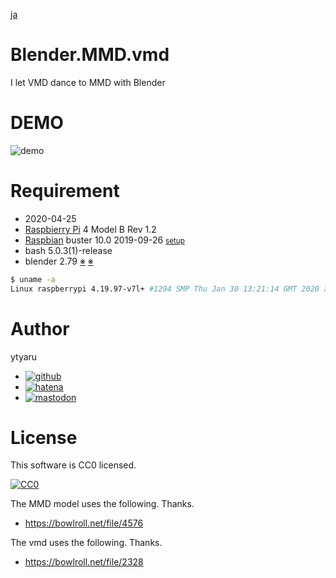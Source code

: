 [ja](./README.ja.md)

# Blender.MMD.vmd

I let VMD dance to MMD with Blender

# DEMO

![demo](doc/demo.gif)

# Requirement

* <time datetime="2020-04-25T18:42:55+0900">2020-04-25</time>
* [Raspbierry Pi](https://ja.wikipedia.org/wiki/Raspberry_Pi) 4 Model B Rev 1.2
* [Raspbian](https://ja.wikipedia.org/wiki/Raspbian) buster 10.0 2019-09-26 <small>[setup](http://ytyaru.hatenablog.com/entry/2019/12/25/222222)</small>
* bash 5.0.3(1)-release
* blender 2.79 [※](http://ytyaru.hatenablog.com/entry/2022/05/07/000000) [※](http://ytyaru.hatenablog.com/entry/2022/05/08/000000)

```sh
$ uname -a
Linux raspberrypi 4.19.97-v7l+ #1294 SMP Thu Jan 30 13:21:14 GMT 2020 armv7l GNU/Linux
```

# Author

ytyaru

* [![github](http://www.google.com/s2/favicons?domain=github.com)](https://github.com/ytyaru "github")
* [![hatena](http://www.google.com/s2/favicons?domain=www.hatena.ne.jp)](http://ytyaru.hatenablog.com/ytyaru "hatena")
* [![mastodon](http://www.google.com/s2/favicons?domain=mstdn.jp)](https://mstdn.jp/web/accounts/233143 "mastdon")

# License

This software is CC0 licensed.

[![CC0](http://i.creativecommons.org/p/zero/1.0/88x31.png "CC0")](http://creativecommons.org/publicdomain/zero/1.0/deed.en)

The MMD model uses the following. Thanks.

* https://bowlroll.net/file/4576

The vmd uses the following. Thanks.

* https://bowlroll.net/file/2328

